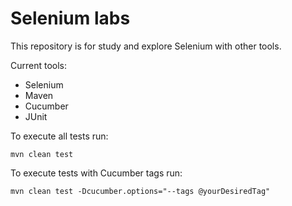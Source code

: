# Selenium labs

This repository is for study and explore Selenium with other tools.


Current tools:
 - Selenium
 - Maven
 - Cucumber
 - JUnit
 
 
To execute all tests run:

`mvn clean test`


To execute tests with Cucumber tags run:

`mvn clean test -Dcucumber.options="--tags @yourDesiredTag"`

